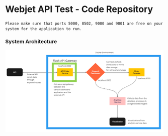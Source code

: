 # Webjet API Test - Code Repository

`Please make sure that ports 5000, 8502, 9000 and 9001 are free on your system for the application to run.`


### System Architecture

![System Architecture](static/system_architecture.png)